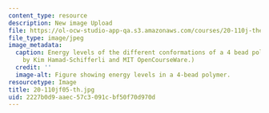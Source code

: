 ```yaml
---
content_type: resource
description: New image Upload
file: https://ol-ocw-studio-app-qa.s3.amazonaws.com/courses/20-110j-thermodynamics-of-biomolecular-systems-fall-2005/2227b0d9aaec57c3091cbf50f70d970d_20-110jf05-th.jpg
file_type: image/jpeg
image_metadata:
  caption: Energy levels of the different conformations of a 4 bead polymer. (Image
    by Kim Hamad-Schifferli and MIT OpenCourseWare.)
  credit: ''
  image-alt: Figure showing energy levels in a 4-bead polymer.
resourcetype: Image
title: 20-110jf05-th.jpg
uid: 2227b0d9-aaec-57c3-091c-bf50f70d970d
---
```

